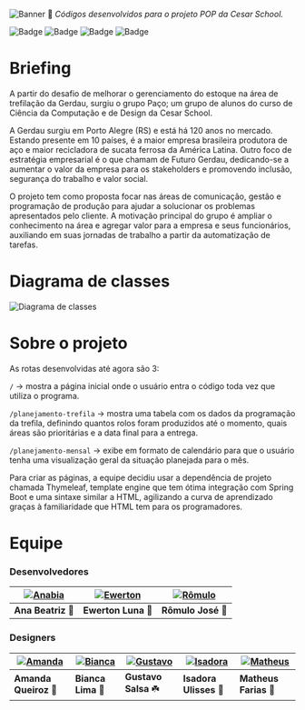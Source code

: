![Banner](https://i.ibb.co/0n1qdN9/Frame-31.png)
:paperclip: _Códigos desenvolvidos para o projeto POP da Cesar School._

![Badge](https://img.shields.io/github/last-commit/anabxms/haskell?color=blue&style=flat-square) ![Badge](https://img.shields.io/github/license/romulolyra/projeto3?color=blue&style=flat-square) ![Badge](https://img.shields.io/github/issues/romulolyra/projeto3?color=blue&style=flat-square) ![Badge](https://img.shields.io/github/stars/romulolyra/projeto3?color=blue&style=flat-square)

# Briefing

  A partir do desafio de melhorar o gerenciamento do estoque na área de trefilação da Gerdau, surgiu o grupo Paço; um grupo de alunos do curso de Ciência da Computação e de Design da Cesar School. 

  A Gerdau surgiu em Porto Alegre (RS) e está há 120 anos no mercado. Estando presente em 10 países, é a maior empresa brasileira produtora de aço e maior recicladora de sucata ferrosa da América Latina. Outro foco de estratégia empresarial é o que chamam de Futuro Gerdau, dedicando-se a aumentar o valor da empresa para os stakeholders e promovendo inclusão, segurança do trabalho e valor social. 

  O projeto tem como proposta focar nas áreas de comunicação, gestão e programação de produção para ajudar a solucionar os problemas apresentados pelo cliente. A motivação principal do grupo é ampliar o conhecimento na área e agregar valor para a empresa e seus funcionários, auxiliando em suas jornadas de trabalho a partir da automatização de tarefas. 

# Diagrama de classes

![Diagrama de classes](https://i.ibb.co/nRSxyfW/Group-319-2.png)

# Sobre o projeto

As rotas desenvolvidas até agora são 3:

`/` -> mostra a página inicial onde o usuário entra o código toda vez que utiliza o programa.

`/planejamento-trefila` -> mostra uma tabela com os dados da programação da trefila, definindo quantos rolos foram produzidos até o momento, quais áreas são prioritárias e a data final para a entrega.

`/planejamento-mensal` -> exibe em formato de calendário para que o usuário tenha uma visualização geral da situação planejada para o mês.


Para criar as páginas, a equipe decidiu usar a dependência de projeto chamada Thymeleaf, template engine que tem ótima integração com Spring Boot e uma sintaxe similar a HTML, agilizando a curva de aprendizado graças à familiaridade que HTML tem para os programadores.

# Equipe

### Desenvolvedores

[![Anabia](https://i.ibb.co/CKLdVz3/Mask-Group-2.png)](https://github.com/anabxms)  | [![Ewerton](https://i.ibb.co/nkvHgxW/photo4945267354145761605-1.png)](https://github.com/romulolyra/)  | [![Rômulo](https://i.ibb.co/WfgT5NV/20210202-091008-1.png)](https://github.com/ewertonluna)
---|---|---
**Ana Beatriz** :frog: | **Ewerton Luna** :bee: | **Rômulo José** :turtle: 


### Designers

[![Amanda](https://i.ibb.co/QQGvDfB/Whats-App-Image-2021-05-08-at-12-08-2.png)](/)  | [![Bianca](https://i.ibb.co/vz6Gxhc/IMG-0075-1.png)](https://www.linkedin.com/in/bianca-limas/)  | [![Gustavo](https://i.ibb.co/9r5gkPr/Whats-App-Image-2021-04-09-at-12-30-1.png)](/) | [![Isadora](https://i.ibb.co/BCfhCgW/isa.png)](https://www.linkedin.com/in/isadora-ulisses-73b49b1ba/)| [![Matheus](https://i.ibb.co/4NDYcxq/matheus.png)](https://www.linkedin.com/in/matheus-mfc)
---|---|---|---|---
**Amanda Queiroz** :sauropod: | **Bianca Lima** :octopus: | **Gustavo Salsa** :shamrock: | **Isadora Ulisses** :koala: | **Matheus Farias** :shrimp: 

